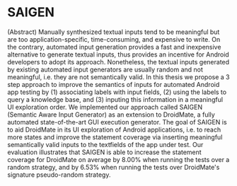 # SAIGEN

(Abstract)
Manually synthesized textual inputs tend to be meaningful but are too application-specific, time-consuming, and expensive to write. On the contrary, automated input generation provides a fast and inexpensive alternative to generate textual inputs, thus provides an incentive for Android developers to adopt its approach. Nonetheless, the textual inputs generated by existing automated input generators are usually random and not meaningful, i.e. they are not semantically valid. In this thesis we propose a 3 step approach to improve the semantics of inputs for automated Android app testing by (1) associating labels with input fields, (2) using the labels to query a knowledge base, and (3) inputing this information in a meaningful UI exploration order. We implemented our approach called SAIGEN (Semantic Aware Input Generator) as an extension to DroidMate, a fully automated state-of-the-art GUI execution generator. The goal of SAIGEN is to aid DroidMate in its UI exploration of Android applications, i.e. to reach more states and improve the statement coverage via inserting meaningful semantically valid inputs to the textfields of the app under test. Our evaluation illustrates that SAIGEN is able to increase the statement coverage for DroidMate on average by 8.00\% when running the tests over a random strategy, and by 6.53\% when running the tests over DroidMate's signature pseudo-random strategy.
